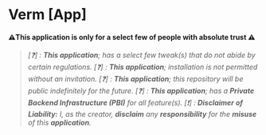 # Verm [App]
#### ⚠️This application is only for a select few of people with absolute trust ⚠️
> *[❓] : **This application**; has a select few tweak(s) that do not abide by certain regulations.*
> *[❓] : **This application**; installation is not permitted without an invitation.*
> *[❓] : **This application**; this repository will be public indefinitely for the future.*
> *[❓] : **This application**; has a **Private Backend Infrastructure (PBI)** for all feature(s).*
> *[❗] : **Disclaimer of Liability:** I, as the creator, **disclaim** any **responsibility** for the **misuse** of this **application**.*
